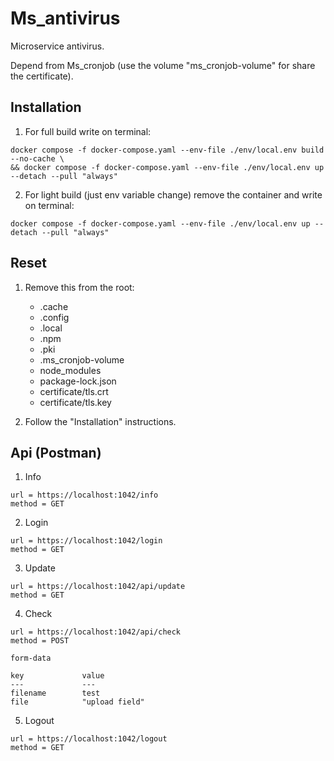 # Ms_antivirus

Microservice antivirus.

Depend from Ms_cronjob (use the volume "ms_cronjob-volume" for share the certificate).

## Installation

1. For full build write on terminal:

```
docker compose -f docker-compose.yaml --env-file ./env/local.env build --no-cache \
&& docker compose -f docker-compose.yaml --env-file ./env/local.env up --detach --pull "always"
```

2. For light build (just env variable change) remove the container and write on terminal:

```
docker compose -f docker-compose.yaml --env-file ./env/local.env up --detach --pull "always"
```

## Reset

1. Remove this from the root:

    - .cache
    - .config
    - .local
    - .npm
    - .pki
    - .ms_cronjob-volume
    - node_modules
    - package-lock.json
    - certificate/tls.crt
    - certificate/tls.key

2. Follow the "Installation" instructions.

## Api (Postman)

1. Info

```
url = https://localhost:1042/info
method = GET
```

2. Login

```
url = https://localhost:1042/login
method = GET
```

3. Update

```
url = https://localhost:1042/api/update
method = GET
```

4. Check

```
url = https://localhost:1042/api/check
method = POST

form-data

key             value
---             ---
filename        test
file            "upload field"
```

5. Logout

```
url = https://localhost:1042/logout
method = GET
```
